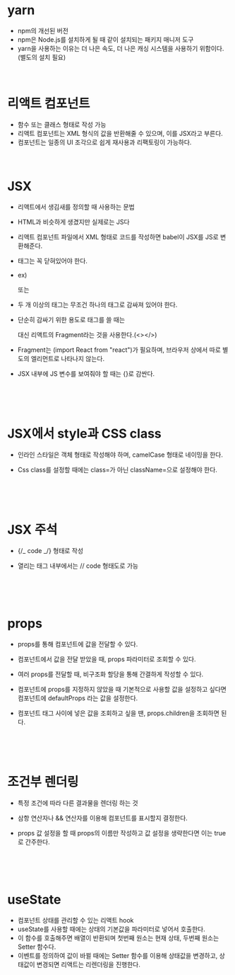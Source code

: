 # yarn

-   npm의 개선된 버전
-   npm은 Node.js를 설치하게 될 때 같이 설치되는 패키지 매니저 도구
-   yarn을 사용하는 이유는 더 나은 속도, 더 나은 캐싱 시스템을 사용하기 위함이다.(별도의 설치 필요)
    <br>
    <br>
    <br>

# 리액트 컴포넌트

-   함수 또는 클래스 형태로 작성 가능
-   리액트 컴포넌트는 XML 형식의 값을 반환해줄 수 있으며, 이를 JSX라고 부른다.
-   컴포넌트는 일종의 UI 조각으로 쉽게 재사용과 리팩토링이 가능하다.
    <br>
    <br>
    <br>

# JSX

-   리액트에서 생김새를 정의할 때 사용하는 문법
-   HTML과 비슷하게 생겼지만 실제로는 JS다
-   리액트 컴포넌트 파일에서 XML 형태로 코드를 작성하면 babel이 JSX를 JS로 변환해준다.
-   태그는 꼭 닫혀있어야 한다.
-   ex) <div></div> 또는 <div/>
-   두 개 이상의 태그는 무조건 하나의 태그로 감싸져 있어야 한다.
-   단순히 감싸기 위한 용도로 태그를 쓸 때는 <div> 대신 리액트의 Fragment라는 것을 사용한다.(<></>)
-   Fragment는 (import React from "react")가 필요하며, 브라우저 상에서 따로 별도의 엘리먼트로 나타나지 않는다.
-   JSX 내부에 JS 변수를 보여줘야 할 때는 {}로 감싼다.

    <br>
    <br>
    <br>

# JSX에서 style과 CSS class

-   인라인 스타일은 객체 형태로 작성해야 하며, camelCase 형태로 네이밍을 한다.
-   Css class를 설정할 때에는 class=가 아닌 className=으로 설정해야 한다.

    <br>
    <br>
    <br>

# JSX 주석

-   {/_ code _/} 형태로 작성
-   열리는 태그 내부에서는 // code 형태도로 가능

    <br>
    <br>
    <br>

# props

-   props를 통해 컴포넌트에 값을 전달할 수 있다.
-   컴포넌트에서 값을 전달 받았을 때, props 파라미터로 조회할 수 있다.
-   여러 props를 전달할 때, 비구조화 할당을 통해 간결하게 작성할 수 있다.
-   컴포넌트에 props를 지정하지 않았을 때 기본적으로 사용할 값을 설정하고 싶다면 컴포넌트에 defaultProps 라는 값을 설정한다.
-   컴포넌트 태그 사이에 넣은 값을 조회하고 싶을 땐, props.children을 조회하면 된다.

    <br>
    <br>
    <br>

# 조건부 렌더링

-   특정 조건에 따라 다른 결과물을 렌더링 하는 것
-   삼항 연산자나 && 연산자를 이용해 컴포넌트를 표시할지 결정한다.
-   props 값 설정을 할 때 props의 이름만 작성하고 값 설정을 생략한다면 이는 true로 간주한다.

    <br>
    <br>
    <br>

# useState

-   컴포넌트 상태를 관리할 수 있는 리액트 hook
-   useState를 사용할 때에는 상태의 기본값을 파라미터로 넣어서 호출한다.
-   이 함수를 호출해주면 배열이 반환되며 첫번째 원소는 현재 상태, 두번째 원소는 Setter 함수다.
-   이벤트를 정의하여 값이 바뀔 때에는 Setter 함수를 이용해 상태값을 변경하고, 상태값이 변경되면 리액트는 리렌더링을 진행한다.
